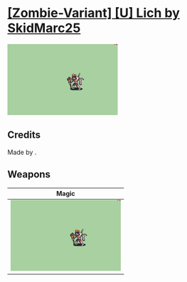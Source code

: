 # [\[Zombie-Variant\] \[U\] Lich by SkidMarc25](./)

<img src="./6.%20Magic/Magic_000.png" alt="[Zombie-Variant] [U] Lich by SkidMarc25 standing" />

## Credits

Made by .

## Weapons


|Magic |
|  :---: |
| <img alt="Magic animation" src="./6.%20Magic/Magic.gif" /> |
